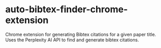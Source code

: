 # auto-bibtex-finder-chrome-extension
Chrome extension for generating Bibtex citations for a given paper title. Uses the Perplexity AI API to find and generate bibtex citations.
